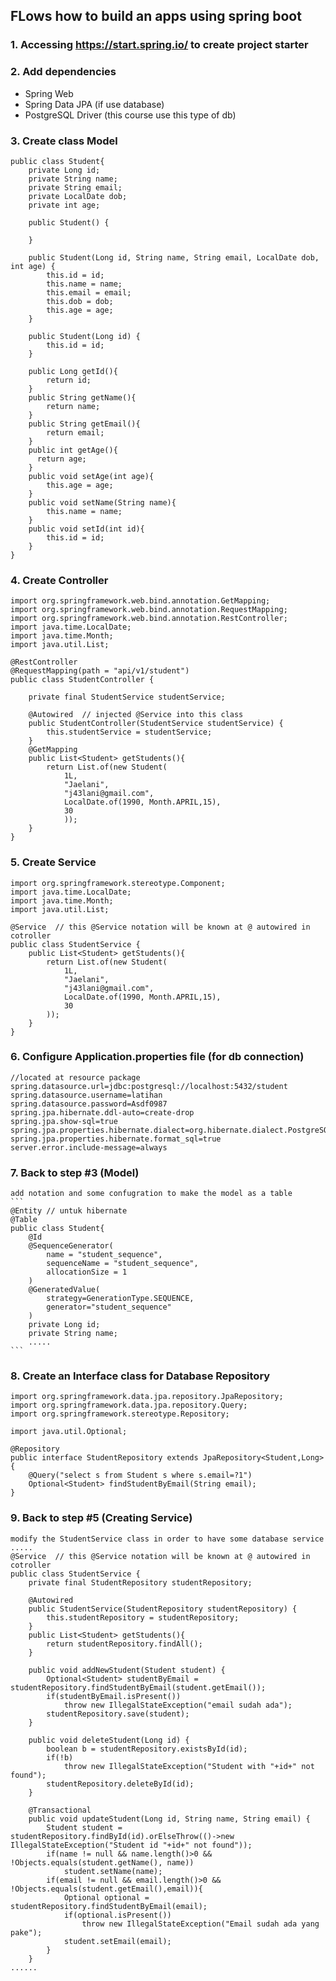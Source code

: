 ## FLows how to build an apps using spring boot

### 1. Accessing https://start.spring.io/ to create project starter
### 2. Add dependencies 
   * Spring Web
   * Spring Data JPA (if use database)
   * PostgreSQL Driver (this course use this type of db)
### 3. Create class Model
	
	public class Student{
		private Long id;
		private String name;
		private String email;
		private LocalDate dob;
		private int age;
		
		public Student() {
		
		}
		
		public Student(Long id, String name, String email, LocalDate dob, int age) {
			this.id = id;
			this.name = name;
			this.email = email;
			this.dob = dob;
			this.age = age;
		}

		public Student(Long id) {
			this.id = id;
		}

		public Long getId(){
			return id;
		}
		public String getName(){
			return name;
		}
		public String getEmail(){
			return email;
		}
		public int getAge(){
		  return age;
		}
		public void setAge(int age){
			this.age = age;
		}
		public void setName(String name){
			this.name = name;
		}
		public void setId(int id){
			this.id = id;
		}
	}
	
### 4. Create Controller
	
	import org.springframework.web.bind.annotation.GetMapping;
	import org.springframework.web.bind.annotation.RequestMapping;
	import org.springframework.web.bind.annotation.RestController;
	import java.time.LocalDate;
	import java.time.Month;
	import java.util.List;

	@RestController
	@RequestMapping(path = "api/v1/student")
	public class StudentController {
	
		private final StudentService studentService;
		
		@Autowired  // injected @Service into this class
		public StudentController(StudentService studentService) {
			this.studentService = studentService;
		}
		@GetMapping
		public List<Student> getStudents(){
			return List.of(new Student(
				1L,
				"Jaelani",
				"j43lani@gmail.com",
				LocalDate.of(1990, Month.APRIL,15),
				30
				));
		}
	}
	
### 5. Create Service
	
	import org.springframework.stereotype.Component;
	import java.time.LocalDate;
	import java.time.Month;
	import java.util.List;

	@Service  // this @Service notation will be known at @ autowired in cotroller
	public class StudentService {
		public List<Student> getStudents(){
			return List.of(new Student(
				1L,
				"Jaelani",
				"j43lani@gmail.com",
				LocalDate.of(1990, Month.APRIL,15),
				30
			));
		}
	}
	
### 6. Configure Application.properties file (for db connection)
	//located at resource package
	spring.datasource.url=jdbc:postgresql://localhost:5432/student
	spring.datasource.username=latihan
	spring.datasource.password=Asdf0987
	spring.jpa.hibernate.ddl-auto=create-drop
	spring.jpa.show-sql=true
	spring.jpa.properties.hibernate.dialect=org.hibernate.dialect.PostgreSQLDialect
	spring.jpa.properties.hibernate.format_sql=true
	server.error.include-message=always
	
### 7. Back to step #3 (Model)
	add notation and some confugration to make the model as a table
	```
	@Entity // untuk hibernate
	@Table
	public class Student{
		@Id
		@SequenceGenerator(
			name = "student_sequence",
			sequenceName = "student_sequence",
			allocationSize = 1
		)
		@GeneratedValue(
			strategy=GenerationType.SEQUENCE,
			generator="student_sequence"
		)
		private Long id;
		private String name;
		.....
	```
### 8. Create an Interface class for Database Repository
	import org.springframework.data.jpa.repository.JpaRepository;
	import org.springframework.data.jpa.repository.Query;
	import org.springframework.stereotype.Repository;

	import java.util.Optional;

	@Repository
	public interface StudentRepository extends JpaRepository<Student,Long> {
	    @Query("select s from Student s where s.email=?1")
	    Optional<Student> findStudentByEmail(String email);
	}
	
### 9. Back to step #5 (Creating Service)
	modify the StudentService class in order to have some database service
	.....
	@Service  // this @Service notation will be known at @ autowired in cotroller
	public class StudentService {
		private final StudentRepository studentRepository;

		@Autowired
		public StudentService(StudentRepository studentRepository) {
			this.studentRepository = studentRepository;
		}
		public List<Student> getStudents(){
			return studentRepository.findAll();
		}

		public void addNewStudent(Student student) {
			Optional<Student> studentByEmail = studentRepository.findStudentByEmail(student.getEmail());
			if(studentByEmail.isPresent())
				throw new IllegalStateException("email sudah ada");
			studentRepository.save(student);
		}

		public void deleteStudent(Long id) {
			boolean b = studentRepository.existsById(id);
			if(!b)
				throw new IllegalStateException("Student with "+id+" not found");
			studentRepository.deleteById(id);
		}
		
		@Transactional
		public void updateStudent(Long id, String name, String email) {
			Student student = studentRepository.findById(id).orElseThrow(()->new IllegalStateException("Student id "+id+" not found"));
			if(name != null && name.length()>0 && !Objects.equals(student.getName(), name))
				student.setName(name);
			if(email != null && email.length()>0 && !Objects.equals(student.getEmail(),email)){
				Optional optional = studentRepository.findStudentByEmail(email);
				if(optional.isPresent())
					throw new IllegalStateException("Email sudah ada yang pake");
				student.setEmail(email);
			}
		}
	......
